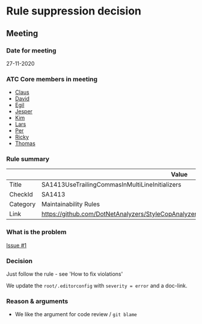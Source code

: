 # Rule suppression decision

## Meeting

### Date for meeting

27-11-2020

### ATC Core members in meeting

* [Claus](https://github.com/orgs/atc-net/people/cjakobsen)
* [David](https://github.com/orgs/atc-net/people/davidkallesen)
* [Egil](https://github.com/orgs/atc-net/people/egil)
* [Jesper](https://github.com/orgs/atc-net/people/jhoejgaard)
* [Kim](https://github.com/orgs/atc-net/people/kimlundjohansen)
* [Lars](https://github.com/orgs/atc-net/people/LarsSkovslund)
* [Per](https://github.com/orgs/atc-net/people/perkops)
* [Ricky](https://github.com/orgs/atc-net/people/rickykaare)
* [Thomas](https://github.com/orgs/atc-net/people/TomMalow)

### Rule summary

|             | Value |
| ----------- |------------------------------------------------|
| Title       | SA1413UseTrailingCommasInMultiLineInitializers |
| CheckId     | SA1413 |
| Category    | Maintainability Rules |
| Link        | https://github.com/DotNetAnalyzers/StyleCopAnalyzers/blob/master/documentation/SA1413.md |

### What is the problem

[Issue #1](https://github.com/atc-net/atc-coding-rules/issues/1)

### Decision

Just follow the rule - see 'How to fix violations'

We update the `root/.editorconfig` with `severity = error` and a doc-link.

### Reason & arguments

* We like the argument for code review / `git blame`
